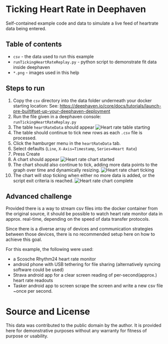 # Ticking Heart Rate in Deephaven

Self-contained example code and data to simulate a live feed of heartrate data being entered.

## Table of contents

 * `csv` - the data used to run this example
 * `runTickingHeartRateReplay.py` - python script to demonstrate fit data inside deephaven 
 * `*.png` - images used in this help

## Steps to run

1. Copy the `csv` directory into the data folder underneath your docker starting location:
   See: https://deephaven.io/core/docs/tutorials/launch-pre-built#set-up-your-deephaven-deployment
1. Run the file given in a deephaven console: `runTickingHeartRateReplay.py`
1. The table `heartRateData` should appear
   ![Heart rate table starting](heartRateTableStart.png "Heart rate chart")   
1. The table should continue to tick new rows as each `.csv` file is processed.
1. Click the hamburger menu in the `heartRateData` tab.
1. Select defaults (`Line`, `X-Axis=Timestamp`, `Series=Heart Rate`)
1. Press Create
1. A chart should appear
   ![Heart rate chart started](heartRateChartStart.png "Heart rate chart started")
1. The chart should also continue to tick, adding more data points to the graph over time and dynamically resizing.
   ![Heart rate chart ticking](heartRateChartMiddle.png "Heart rate chart")
1. The chart will stop ticking when either no more data is added, or the script exit criteria is reached.
   ![Heart rate chart complete](heartRateChartEnd.png "Heart rate chart complete")
   
## Advanced challenge

Provided there is a way to stream csv files into the docker container from the original source, it should be possible to watch heart rate monitor data in approx. real-time, depending on the speed of data transfer protocols.

Since there is a diverse array of devices and communication strategies between those devices, there is no recommended setup here on how to achieve this goal.

For this example, the following were used:
* a Scosche Rhythm24 heart rate monitor
* android phone with USB tethering for file sharing (alternatively syncing software could be used)
* Strava android app for a clear screen reading of per-second(approx.) heart rate readouts
* Tasker android app to screen scrape the screen and write a new csv file ~once per second.

# Source and License

This data was contributed to the public domain by the author. It is provided here for demonstrative purposes without any warranty for fitness of purpose or usability.
